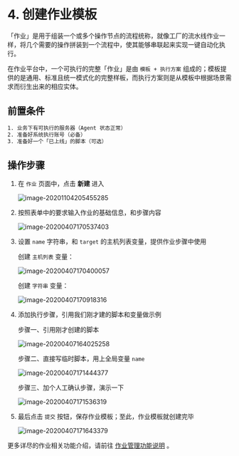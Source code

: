 # 4. 创建作业模板

「作业」是用于组装一个或多个操作节点的流程统称，就像工厂的流水线作业一样，将几个需要的操作拼装到一个流程中，使其能够串联起来实现一键自动化执行。

在作业平台中，一个可执行的完整「作业」是由 `模板 + 执行方案` 组成的；模板提供的是通用、标准且统一模式化的完整样板，而执行方案则是从模板中根据场景需求而衍生出来的相应实体。

## 前置条件

```bash
1. 业务下有可执行的服务器（Agent 状态正常）
2. 准备好系统执行账号（必备）
3. 准备好一个「已上线」的脚本（可选）
```

## 操作步骤

1. 在 `作业` 页面中，点击 **新建** 进入

   ![image-20201104205455285](media/image-20201104205455285.png)

2. 按照表单中的要求输入作业的基础信息，和步骤内容

   ![image-20200407170537403](media/image-20200407170537403.png)

3. 设置 `name` 字符串，和 `target` 的主机列表变量，提供作业步骤中使用

   创建 `主机列表` 变量：

   ![image-20200407170400057](media/image-20200407170400057.png)

   创建 `字符串` 变量：

   ![image-20200407170918316](media/image-20200407170918316.png)

4. 添加执行步骤，引用我们刚才建的脚本和变量做示例

   步骤一、引用刚才创建的脚本

   ![image-20200407164025258](media/image-20200407164025258.png)

   步骤二、直接写临时脚本，用上全局变量 `name`

   ![image-20200407171444377](media/image-20200407171444377.png)

   步骤三、加个人工确认步骤，演示一下

   ![image-20200407171536319](media/image-20200407171536319.png)

5. 最后点击 `提交` 按钮，保存作业模板；至此，作业模板就创建完毕

   ![image-20200407171643379](media/image-20200407171643379.png)

更多详尽的作业相关功能介绍，请前往 [作业管理功能说明](../Features/Jobs.md) 。